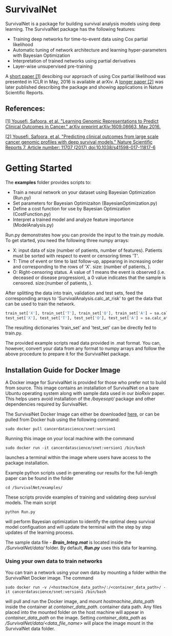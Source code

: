 # SurvivalNet
SurvivalNet is a package for building survival analysis models using deep learning. The SurvivalNet package has the following features:

* Training deep networks for time-to-event data using Cox partial likelihood
* Automatic tuning of network architecture and learning hyper-parameters with Bayesian Optimization
* Interpretation of trained networks using partial derivatives
* Layer-wise unsupervised pre-training

A [short paper [1]](https://arxiv.org/abs/1609.08663) descibing our approach of using Cox partial likelihood was presented in ICLR in May, 2016 is available at arXiv. A [longer paper [2]](https://www.nature.com/articles/s41598-017-11817-6) was later published describing the package and showing applications in Nature Scientific Reports.

## References:
[[1] Yousefi, Safoora, et al. "Learning Genomic Representations to Predict Clinical Outcomes in Cancer." arXiv preprint arXiv:1609.08663, May 2016.](https://arxiv.org/abs/1609.08663)

[[2] Yousefi, Safoora, et al. "Predicting clinical outcomes from large scale cancer genomic profiles with deep survival models." Nature Scientific Reports 7, Article number: 11707 (2017) doi:10.1038/s41598-017-11817-6](https://www.nature.com/articles/s41598-017-11817-6)

# Getting Started
The **examples** folder provides scripts to:

* Train a neural network on your dataset using Bayesian Optimization (Run.py)
* Set parameters for Bayesian Optimizaiton (BayesianOptimization.py)
* Define a cost function for use by Bayesian Optimization (CostFunction.py)
* Interpret a trained model and analyze feature importance (ModelAnalysis.py)

Run.py demonstrates how you can provide the input to the train.py module. To get started, you need the following three numpy arrays:

* X: input data of size (number of patients, number of features). Patients must be sorted with respect to event or censoring times 'T'.
* T: Time of event or time to last follow-up, appearing in increasing order and corresponding to the rows of 'X'. size: (number of patients, ).
* O: Right-censoring status. A value of 1 means the event is observed (i.e. deceased or disease progression), a 0 value indicates that the sample is censored. size:(number of patients, ).

After splitting the data into train, validation and test sets, feed the corresponding arrays to 'SurvivalAnalysis.calc\_at\_risk' to get the data that can be used to train the network.
```python
train_set['X'], train_set['T'], train_set['O'], train_set['A'] = sa.calc_at_risk(X_train, T_train, O_train)
test_set['X'], test_set['T'], test_set['O'], test_set['A'] = sa.calc_at_risk(X_test, T_test, O_test)
```
The resulting dictionaries 'train\_set' and 'test\_set' can be directly fed to train.py.

The provided example scripts read data provided in .mat format. You can, however, convert your data from any format to numpy arrays and follow the above procedure to prepare it for the SurvivalNet package.

## Installation Guide for Docker Image

A Docker image for SurvivalNet is provided for those who prefer not to build from source. This image contains an installation of SurvivalNet on a bare Ubuntu operating system along with sample data used in our *bioRxiv* paper. This helps users avoid installation of the */bayesopt/* package and other dependencies required by SurvivalNet.

The SurvivalNet Docker Image can either be downloaded [here](https://hub.docker.com/r/cancerdatascience/snet/), or can be pulled from Docker hub using the following command:
    
    sudo docker pull cancerdatascience/snet:version1

Running this image on your local machine with the command
    
    sudo docker run -it cancerdatascience/snet:version1 /bin/bash

launches a terminal within the image where users have access to the package installation. 

Example python scripts used in generating our results for the full-length paper can be found in the folder 
    
    cd /SurvivalNet/examples/ 

These scripts provide examples of training and validating deep survival models. The main script
    
    python Run.py
    
will perform Bayesian optimization to identify the optimal deep survival model configuation and will update the terminal with the step by step updates of the learning process.

The sample data file - ***Brain_Integ.mat*** is located inside the */SurvivalNet/data/* folder. By default, ***Run.py*** uses this data for learning.


### Using your own data to train networks

You can train a network using your own data by mounting a folder within the SurvivalNet Docker image. The command

    sudo docker run -v /<hostmachine_data_path>/:/<container_data_path>/ -it cancerdatascience/snet:version1 /bin/bash
    
will pull and run the Docker image, and mount *hostmachine_data_path* inside the container at *container_data_path*.  container data path. Any files placed into the mounted folder on the host machine will appear in *container_data_path* on the image. Setting *container_data_path* as */SurvivalNet/data/<data_file_name>* will place the image mount in the SurvivalNet data folder.
  
